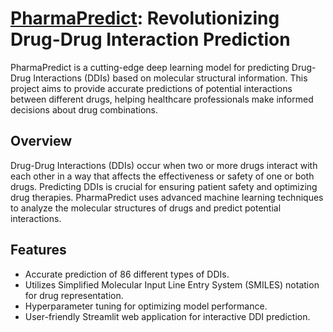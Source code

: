 # [PharmaPredict](https://project-dawn-rust.vercel.app/): Revolutionizing Drug-Drug Interaction Prediction


PharmaPredict is a cutting-edge deep learning model for predicting Drug-Drug Interactions (DDIs) based on molecular structural information. This project aims to provide accurate predictions of potential interactions between different drugs, helping healthcare professionals make informed decisions about drug combinations.

## Overview

Drug-Drug Interactions (DDIs) occur when two or more drugs interact with each other in a way that affects the effectiveness or safety of one or both drugs. Predicting DDIs is crucial for ensuring patient safety and optimizing drug therapies. PharmaPredict uses advanced machine learning techniques to analyze the molecular structures of drugs and predict potential interactions.

## Features

- Accurate prediction of 86 different types of DDIs.
- Utilizes Simplified Molecular Input Line Entry System (SMILES) notation for drug representation.
- Hyperparameter tuning for optimizing model performance.
- User-friendly Streamlit web application for interactive DDI prediction.


